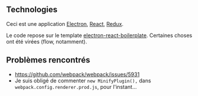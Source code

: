 ## Technologies

Ceci est une application [Electron](https://electronjs.org/), [React](https://reactjs.org/), [Redux](https://redux.js.org/).

Le code repose sur le template [electron-react-boilerplate](https://github.com/chentsulin/electron-react-boilerplate). Certaines choses ont été virées (flow, notamment).

## Problèmes rencontrés

- https://github.com/webpack/webpack/issues/5931
- Je suis obligé de commenter ```new MinifyPlugin(),``` dans ```webpack.config.renderer.prod.js```, pour l'instant...